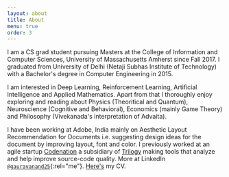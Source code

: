 ```yaml
---
layout: about
title: About
menu: true
order: 3
---
```


I am a CS grad student pursuing Masters at the College of Information and Computer Sciences, University of Massachusetts Amherst since Fall 2017. I graduated from University of Delhi (Netaji Subhas Institute of Technology) with a Bachelor's degree in Computer Engineering in 2015.

I am interested in Deep Learning, Reinforcement Learning, Artificial Intelligence and Applied Mathematics. Apart from that I thoroughly enjoy exploring and reading about Physics (Theoritical and Quantum), Neuroscience (Cognitive and Behavioral), Economics (mainly Game Theory) and Philosophy (Vivekanada's interpretation of Advaita).

I have been working at Adobe, India mainly on Aesthetic Layout Recommendation for Documents i.e. suggesting design ideas for the document by improving layout, font and color. I previously worked at an agile startup [Codenation] a subsidiary of [Trilogy] making tools that analyze and help improve source-code quality. More at LinkedIn [`@gauravanand25`](https://in.linkedin.com/in/gauravanand25){:rel="me"}. [Here's] my CV.

[Codenation]: http://codenation.co.in/
[Trilogy]: https://en.wikipedia.org/wiki/Trilogy_(company)
[Here's]: https://www.dropbox.com/s/xs1eq7ivm7v58od/cv-one-page.pdf
